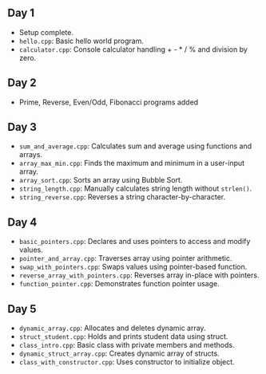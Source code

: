 ## Day 1
- Setup complete.
- `hello.cpp`: Basic hello world program.
- `calculator.cpp`: Console calculator handling + - * / % and division by zero.
## Day 2
- Prime, Reverse, Even/Odd, Fibonacci programs added
## Day 3
- `sum_and_average.cpp`: Calculates sum and average using functions and arrays.
- `array_max_min.cpp`: Finds the maximum and minimum in a user-input array.
- `array_sort.cpp`: Sorts an array using Bubble Sort.
- `string_length.cpp`: Manually calculates string length without `strlen()`.
- `string_reverse.cpp`: Reverses a string character-by-character.
## Day 4
- `basic_pointers.cpp`: Declares and uses pointers to access and modify values.
- `pointer_and_array.cpp`: Traverses array using pointer arithmetic.
- `swap_with_pointers.cpp`: Swaps values using pointer-based function.
- `reverse_array_with_pointers.cpp`: Reverses array in-place with pointers.
- `function_pointer.cpp`: Demonstrates function pointer usage.
## Day 5
- `dynamic_array.cpp`: Allocates and deletes dynamic array.
- `struct_student.cpp`: Holds and prints student data using struct.
- `class_intro.cpp`: Basic class with private members and methods.
- `dynamic_struct_array.cpp`: Creates dynamic array of structs.
- `class_with_constructor.cpp`: Uses constructor to initialize object.

